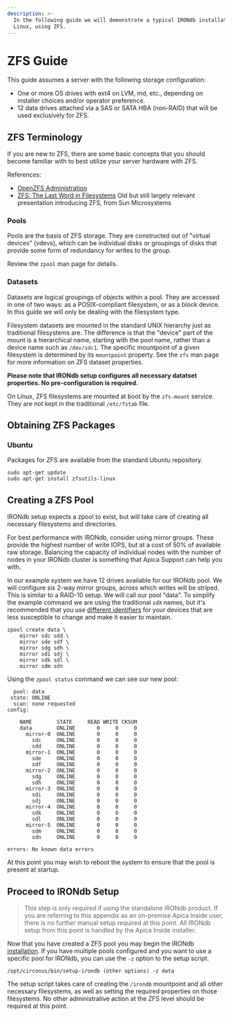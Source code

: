 ```yaml
---
description: >-
  In the following guide we will demonstrate a typical IRONdb installation on
  Linux, using ZFS.
---
```


# ZFS Guide

This guide assumes a server with the following storage configuration:

* One or more OS drives with ext4 on LVM, md, etc., depending on installer choices and/or operator preference.
* 12 data drives attached via a SAS or SATA HBA (non-RAID) that will be used exclusively for ZFS.

## ZFS Terminology

If you are new to ZFS, there are some basic concepts that you should become familiar with to best utilize your server hardware with ZFS.

References:

* [OpenZFS Administration](http://open-zfs.org/wiki/System_Administration)
* [ZFS: The Last Word in Filesystems](https://wiki.chipp.ch/twiki/pub/CmsTier3/NFSServerZFSBackupANDdCache/zfs_last_presentation.pdf) Old but still largely relevant presentation introducing ZFS, from Sun Microsystems

### Pools

Pools are the basis of ZFS storage. They are constructed out of "virtual devices" (vdevs), which can be individual disks or groupings of disks that provide some form of redundancy for writes to the group.

Review the `zpool` man page for details.

### Datasets

Datasets are logical groupings of objects within a pool. They are accessed in one of two ways: as a POSIX-compliant filesystem, or as a block device. In this guide we will only be dealing with the filesystem type.

Filesystem datasets are mounted in the standard UNIX hierarchy just as traditional filesystems are. The difference is that the "device" part of the mount is a hierarchical name, starting with the pool name, rather than a device name such as `/dev/sdc1`. The specific mountpoint of a given filesystem is determined by its `mountpoint` property. See the `zfs` man page for more information on ZFS dataset properties.

**Please note that IRONdb setup configures all necessary datatset properties. No pre-configuration is required.**

On Linux, ZFS filesystems are mounted at boot by the `zfs-mount` service. They are not kept in the traditional `/etc/fstab` file.

## Obtaining ZFS Packages

### Ubuntu

Packages for ZFS are available from the standard Ubuntu repository.

```
sudo apt-get update
sudo apt-get install zfsutils-linux
```

## Creating a ZFS Pool

IRONdb setup expects a zpool to exist, but will take care of creating all necessary filesystems and directories.

For best performance with IRONdb, consider using mirror groups. These provide the highest number of write IOPS, but at a cost of 50% of available raw storage. Balancing the capacity of individual nodes with the number of nodes in your IRONdb cluster is something that Apica Support can help you with.

In our example system we have 12 drives available for our IRONdb pool. We will
configure six 2-way mirror groups, across which writes will be striped. This is
similar to a RAID-10 setup. We will call our pool "data". To simplify the
example command we are using the traditional `sdX` names, but it's recommended
that you use 
[different identifiers](https://openzfs.github.io/openzfs-docs/Project%20and%20Community/FAQ.html#selecting-dev-names-when-creating-a-pool-linux)
for your devices that are less susceptible to change and make it easier to
maintain.

```
zpool create data \
    mirror sdc sdd \
    mirror sde sdf \
    mirror sdg sdh \
    mirror sdi sdj \
    mirror sdk sdl \
    mirror sdm sdn
```

Using the `zpool status` command we can see our new pool:

```
  pool: data
 state: ONLINE
  scan: none requested
config:

    NAME        STATE     READ WRITE CKSUM
    data        ONLINE       0     0     0
      mirror-0  ONLINE       0     0     0
        sdc     ONLINE       0     0     0
        sdd     ONLINE       0     0     0
      mirror-1  ONLINE       0     0     0
        sde     ONLINE       0     0     0
        sdf     ONLINE       0     0     0
      mirror-2  ONLINE       0     0     0
        sdg     ONLINE       0     0     0
        sdh     ONLINE       0     0     0
      mirror-3  ONLINE       0     0     0
        sdi     ONLINE       0     0     0
        sdj     ONLINE       0     0     0
      mirror-4  ONLINE       0     0     0
        sdk     ONLINE       0     0     0
        sdl     ONLINE       0     0     0
      mirror-5  ONLINE       0     0     0
        sdm     ONLINE       0     0     0
        sdn     ONLINE       0     0     0

errors: No known data errors
```

At this point you may wish to reboot the system to ensure that the pool is present at startup.

## Proceed to IRONdb Setup

> This step is only required if using the standalone IRONdb product. If you are referring to this appendix as an on-premise Apica Inside user, there is no further manual setup required at this point. All IRONdb setup from this point is handled by the Apica Inside installer.

Now that you have created a ZFS pool you may begin the IRONdb [installation](installation.md). If you have multiple pools configured and you want to use a specific pool for IRONdb, you can use the `-z` option to the setup script.

```
/opt/circonus/bin/setup-irondb (other options) -z data
```

The setup script takes care of creating the `/irondb` mountpoint and all other necessary filesystems, as well as setting the required properties on those filesystems. No other administrative action at the ZFS level should be required at this point.
